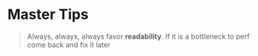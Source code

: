 # Master Tips

> Always, always, always favor **readability**.  If it is a bottleneck to perf come back and fix it later